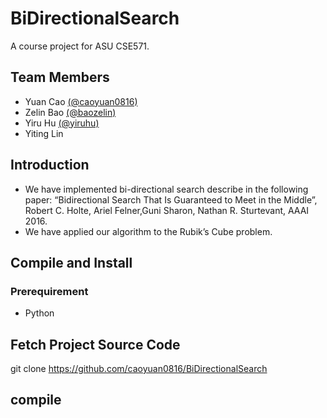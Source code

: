 # BiDirectionalSearch
A course project for ASU CSE571.
## Team Members
- Yuan Cao [(@caoyuan0816)](https://github.com/caoyuan0816)
- Zelin Bao [(@baozelin)](https://github.com/baozelin)
- Yiru Hu [(@yiruhu)](https://github.com/yiruhu) 
- Yiting Lin
## Introduction
- We have implemented bi-directional search describe in the following paper: “Bidirectional Search That Is Guaranteed to Meet in the Middle”, Robert C. Holte, Ariel Felner,Guni Sharon, Nathan R. Sturtevant, AAAI 2016. 
- We have applied our algorithm to the Rubik’s Cube problem.
## Compile and Install
### Prerequirement
- Python
## Fetch Project Source Code
git clone https://github.com/caoyuan0816/BiDirectionalSearch
## compile



